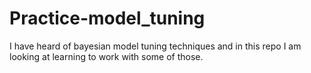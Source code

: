 # Practice-model_tuning
I have heard of bayesian model tuning techniques and in this repo I am looking at learning to work with some of those.
